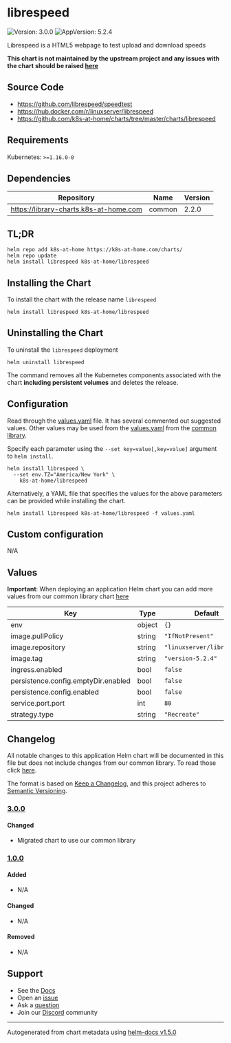 # librespeed

![Version: 3.0.0](https://img.shields.io/badge/Version-3.0.0-informational?style=flat-square) ![AppVersion: 5.2.4](https://img.shields.io/badge/AppVersion-5.2.4-informational?style=flat-square)

Librespeed is a HTML5 webpage to test upload and download speeds

**This chart is not maintained by the upstream project and any issues with the chart should be raised [here](https://github.com/k8s-at-home/charts/issues/new/choose)**

## Source Code

* <https://github.com/librespeed/speedtest>
* <https://hub.docker.com/r/linuxserver/librespeed>
* <https://github.com/k8s-at-home/charts/tree/master/charts/librespeed>

## Requirements

Kubernetes: `>=1.16.0-0`

## Dependencies

| Repository | Name | Version |
|------------|------|---------|
| https://library-charts.k8s-at-home.com | common | 2.2.0 |

## TL;DR

```console
helm repo add k8s-at-home https://k8s-at-home.com/charts/
helm repo update
helm install librespeed k8s-at-home/librespeed
```

## Installing the Chart

To install the chart with the release name `librespeed`

```console
helm install librespeed k8s-at-home/librespeed
```

## Uninstalling the Chart

To uninstall the `librespeed` deployment

```console
helm uninstall librespeed
```

The command removes all the Kubernetes components associated with the chart **including persistent volumes** and deletes the release.

## Configuration

Read through the [values.yaml](./values.yaml) file. It has several commented out suggested values.
Other values may be used from the [values.yaml](https://github.com/k8s-at-home/library-charts/tree/main/charts/stable/common/values.yaml) from the [common library](https://github.com/k8s-at-home/library-charts/tree/main/charts/stable/common).

Specify each parameter using the `--set key=value[,key=value]` argument to `helm install`.

```console
helm install librespeed \
  --set env.TZ="America/New York" \
    k8s-at-home/librespeed
```

Alternatively, a YAML file that specifies the values for the above parameters can be provided while installing the chart.

```console
helm install librespeed k8s-at-home/librespeed -f values.yaml
```

## Custom configuration

N/A

## Values

**Important**: When deploying an application Helm chart you can add more values from our common library chart [here](https://github.com/k8s-at-home/library-charts/tree/main/charts/stable/common)

| Key | Type | Default | Description |
|-----|------|---------|-------------|
| env | object | `{}` |  |
| image.pullPolicy | string | `"IfNotPresent"` |  |
| image.repository | string | `"linuxserver/librespeed"` |  |
| image.tag | string | `"version-5.2.4"` |  |
| ingress.enabled | bool | `false` |  |
| persistence.config.emptyDir.enabled | bool | `false` |  |
| persistence.config.enabled | bool | `false` |  |
| service.port.port | int | `80` |  |
| strategy.type | string | `"Recreate"` |  |

## Changelog

All notable changes to this application Helm chart will be documented in this file but does not include changes from our common library. To read those click [here](https://github.com/k8s-at-home/library-charts/tree/main/charts/stable/common#changelog).

The format is based on [Keep a Changelog](https://keepachangelog.com/en/1.0.0/), and this project adheres to [Semantic Versioning](https://semver.org/spec/v2.0.0.html).

### [3.0.0]

#### Changed

- Migrated chart to use our common library

### [1.0.0]

#### Added

- N/A

#### Changed

- N/A

#### Removed

- N/A

[3.0.0]: #3.0.0
[1.0.0]: #1.0.0

## Support

- See the [Docs](https://docs.k8s-at-home.com/our-helm-charts/getting-started/)
- Open an [issue](https://github.com/k8s-at-home/charts/issues/new/choose)
- Ask a [question](https://github.com/k8s-at-home/organization/discussions)
- Join our [Discord](https://discord.gg/sTMX7Vh) community

----------------------------------------------
Autogenerated from chart metadata using [helm-docs v1.5.0](https://github.com/norwoodj/helm-docs/releases/v1.5.0)